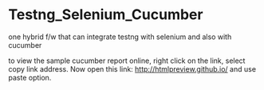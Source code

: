 # Testng_Selenium_Cucumber
one hybrid f/w that can integrate testng with selenium and also with cucumber

to view the sample cucumber report online, right click on the link, select copy link address. Now open this link: http://htmlpreview.github.io/ and use paste option.
